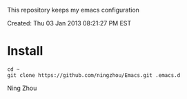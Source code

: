 This repository keeps my emacs configuration

Created: Thu 03 Jan 2013 08:21:27 PM EST

# Install
``` Shell
cd ~
git clone https://github.com/ningzhou/Emacs.git .emacs.d
```

Ning Zhou 



